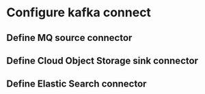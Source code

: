 # Configure kafka connect

## Define MQ source connector


## Define Cloud Object Storage sink connector


## Define Elastic Search connector